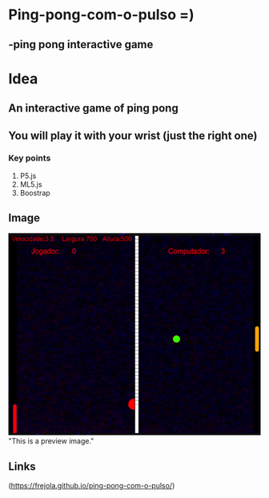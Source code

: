 # Ping-pong-com-o-pulso =)

## -ping pong interactive game 

# Idea
## An interactive game of ping pong 
## You will play it with your wrist (just the right one)


### Key points

1. P5.js
1. ML5.js
1. Boostrap

## Image

![Preview](/printJogoGithub.PNG)"This is a preview image."

## Links

(https://frejola.github.io/ping-pong-com-o-pulso/)



